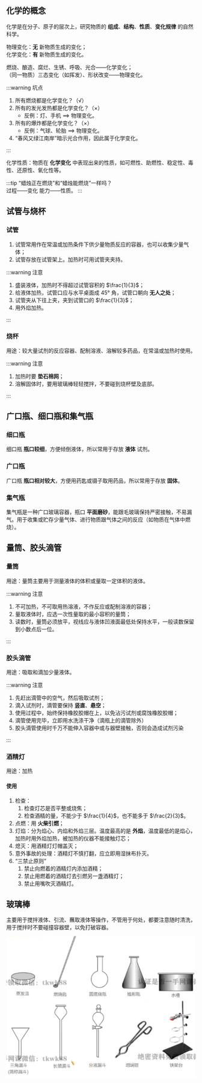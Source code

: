 ## 化学的概念

化学是在分子、原子的层次上，研究物质的 **组成**、**结构**、**性质**、**变化规律** 的自然科学。

物理变化：**无** 新物质生成的变化；  
化学变化：**有** 新物质生成的变化。

燃烧、酿造、腐烂、生锈、呼吸、光合——化学变化；  
（同一物质）三态变化（如挥发）、形状改变——物理变化。

:::warning 坑点

1. 所有燃烧都是化学变化？（√）
2. 所有的发光发热都是化学变化？（×）
   - 反例：灯、手机 $\implies$ 物理变化。
3. 所有的爆炸都是化学变化？（×）
   - 反例：气球、轮胎 $\implies$ 物理变化。
4. “春风又绿江南岸”暗示光合作用，因此属于化学变化。

:::

化学性质：物质在 **化学变化** 中表现出来的性质，如可燃性、助燃性、稳定性、毒性、还原性、氧化性等。

:::tip
“蜡烛正在燃烧”和“蜡烛能燃烧”一样吗？  
过程——变化 能力——性质。
:::

## 试管与烧杯

### 试管

1. 试管常用作在常温或加热条件下供少量物质反应的容器，也可以收集少量气体；
2. 试管存放在试管架上。加热时可用试管夹夹持。

:::warning 注意

1. 盛装液体，加热时不得超过试管容积的 $\frac{1}{3}$；
2. 给液体加热，试管口应与水平桌面成 $45°$ 角，试管口朝向 **无人之处**；
3. 试管夹从下往上夹，夹到试管口的 $\frac{1}{3}$；
4. 用外焰加热。

:::

### 烧杯

用途：较大量试剂的反应容器、配制溶液、溶解较多药品，在常温或加热时使用。

:::warning 注意

1. 加热时要 **垫石棉网**；
2. 溶解固体时，要用玻璃棒轻轻搅拌，不要碰到烧杯壁及底部。

:::

## 广口瓶、细口瓶和集气瓶

### 细口瓶

细口瓶 **瓶口较细**，方便倾倒液体，所以常用于存放 **液体** 试剂。

### 广口瓶

广口瓶 **瓶口相对较大**，方便用药匙或镊子取用药品，所以常用于存放 **固体**。

### 集气瓶

集气瓶是一种广口玻璃容器，瓶口 **平面磨砂**，能跟毛玻璃保持严密接触，不易漏气。用于收集或贮存少量气体、进行物质跟气体之间的反应（如物质在气体中燃烧）。

## 量筒、胶头滴管

### 量筒

用途：量筒主要用于测量液体的体积或量取一定体积的液体。

:::warning 注意

1. 不可加热，不可取用热溶液，不作反应或配制溶液的容器；
2. 量取液体时，应选一次性量取的最小容积的量筒；
3. 读数时，量筒必须放平，视线应与液体凹液面最低处保持水平，一般读数保留到小数点后一位。

:::

### 胶头滴管

用途：吸取和滴加少量液体。

:::warning 注意

1. 先赶出滴管中的空气，然后吸取试剂；
2. 滴入试剂时，滴管要保持 **竖直**、**悬空**；
3. 使用过程中，始终保持橡胶胶帽在上，以免沾污试剂或腐蚀橡胶胶帽；
4. 滴管使用完毕，立即用水洗涤干净（滴瓶上的滴管除外）
5. 胶头滴管使用时千万不能伸入容器中或与器壁接触，否则会造成试剂污染

:::

### 酒精灯

用途：加热

#### 使用

1. 检查：
   1. 检查灯芯是否平整或烧焦；
   2. 检查酒精的量，不能少于 $\frac{1}{4}$，也不能多于 $\frac{2}{3}$。
2. 点燃：用 **火柴引燃**；
3. 灯焰：分为焰心、内焰和外焰三层。温度最高的是 **外焰**，温度最低的是焰心，加热时用外焰加热，被加热的仪器不能接触灯芯；
4. 熄灭：用酒精灯灯帽盖灭；
5. 意外事故的处理：酒精灯不慎打翻，应立即用湿抹布扑灭。
6. “三禁止原则”
   1. 禁止向燃着的酒精灯内添加酒精；
   2. 禁止用燃着的酒精灯去引燃另一盏酒精灯；
   3. 禁止用嘴吹灭酒精灯。

## 玻璃棒

主要用于搅拌液体、引流、蘸取液体等操作，不管用于何处，都要注意随时清洗，用于搅拌时不要碰撞容器壁，以免打破容器。

![](%E5%85%B6%E4%BB%96%E5%B8%B8%E8%A7%81%E5%8C%96%E5%AD%A6%E4%BB%AA%E5%99%A8.jpg)
